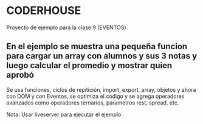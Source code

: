 # CODERHOUSE

Proyecto de ejemplo para la clase 9 (EVENTOS)

## En el ejemplo se muestra una pequeña funcion para cargar un array con alumnos y sus 3 notas y luego calcular el promedio y mostrar quien aprobó

Se usa funciones, ciclos de repitición, import, export, array, objetos y ahora con DOM y con Eventos, se optimiza el codigo y se agrega operadores avanzados como operadores ternarios, parametros rest, spread, etc.

Nota: Usar liveserver para ejecutar el ejemplo